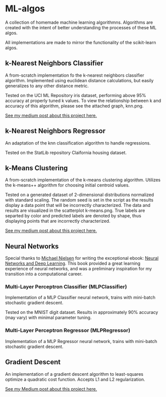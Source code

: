 # ML-algos

A collection of homemade machine learning algorithmns. Algorithms are created with the intent of better understanding the processes of these ML algos.

All implementations are made to mirror the functionality of the scikit-learn algos.

## k-Nearest Neighbors Classifier
A from-scratch implementation fo the k-nearest neighbors classifier algorithm. Implemented using euclidean distance calculations, but easily generalizes to any other distance metric.

Tested on the UCI ML Repository iris dataset, performing above 95% accuracy at properly tuned k values. To view the relationship between k and accuracy of this algorithm, please see the attached graph, knn.png.

[See my medium post about this project here.](https://medium.com/@turnermluke/create-your-own-k-nearest-neighbors-algorithm-in-python-eb7093fc6339)

## k-Nearest Neighbors Regressor
An adaptation of the knn classification algorithm to handle regressions.

Tested on the StatLib repository Claifornia housing dataset.

## k-Means Clustering
A from-scratch implementation of the k-means clustering algorithm. Utilizes the k-means++ algorithm for choosing initial centroid values.

Tested on a generated dataset of 2-dimensional distributions normalized with standard scaling. The random seed is set in the script as the results display a data point that will be incorrectly characterized. The data and results are visualized in the scatterplot k-means.png. True labels are separted by color and predicted labels are denoted by shape, thus displaying points that are incorrectly characterized.

[See my medium post about this project here.](https://medium.com/@turnermluke/create-your-own-k-means-clustering-algorithm-in-python-d7d4c9077670)

## Neural Networks

Special thanks to [Michael Nielsen](https://michaelnielsen.org/) for writing the exceptional ebook: [Neural Networks and Deep Learning](http://neuralnetworksanddeeplearning.com/). This book provided a great learning experience of neural networks, and was a preliminary inspiration for my transition into a computational career.

### Multi-Layer Perceptron Classifier (MLPClassifier)
Implementation of a MLP Classifier neural network, trains with mini-batch stochastic gradient descent.

Tested on the MNIST digit dataset. Results in approximately 90% accuracy (may vary) with minimal parameter tuning.

### Multi-Layer Perceptron Regressor (MLPRegressor)
Implementation of a MLP Regressor neural network, trains with mini-batch stochastic gradient descent.

## Gradient Descent

An implementation of a gradient descent algorithm to least-squares optimize a quadratic cost function. Accepts L1 and L2 regularization.

[See my Medium post about this project here.](https://towardsdatascience.com/create-a-gradient-descent-algorithm-with-regularization-from-scratch-in-python-571cb1b46642)
